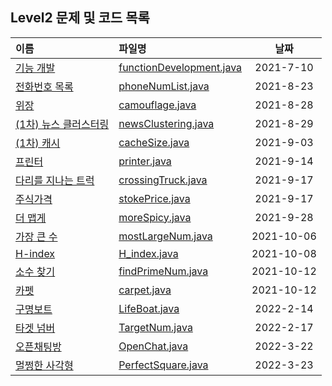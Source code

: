 ## Level2 문제 및 코드 목록


|이름|파일명|날짜|
|:---|:---|:---:|
|[기능 개발]|[functionDevelopment.java]|2021-7-10|
|[전화번호 목록]|[phoneNumList.java]|2021-8-23|
|[위장]|[camouflage.java]|2021-8-28|
|[(1차) 뉴스 클러스터링]|[newsClustering.java]|2021-8-29|
|[(1차) 캐시]|[cacheSize.java]|2021-9-03|
|[프린터]|[printer.java]|2021-9-14|
|[다리를 지나는 트럭]|[crossingTruck.java]|2021-9-17|
|[주식가격]|[stokePrice.java]|2021-9-17|
|[더 맵게]|[moreSpicy.java]|2021-9-28|
|[가장 큰 수]|[mostLargeNum.java]|2021-10-06|
|[H-index]|[H_index.java]|2021-10-08|
|[소수 찾기]|[findPrimeNum.java]|2021-10-12|
|[카펫]|[carpet.java]|2021-10-12|
|[구명보트]|[LifeBoat.java]|2022-2-14|
|[타겟 넘버]|[TargetNum.java]|2022-2-17|
|[오픈채팅방]|[OpenChat.java]|2022-3-22|
|[멀쩡한 사각형]|[PerfectSquare.java]|2022-3-23|


[기능 개발]:https://programmers.co.kr/learn/courses/30/lessons/42586
[전화번호 목록]:https://programmers.co.kr/learn/courses/30/lessons/42577
[위장]:https://programmers.co.kr/learn/courses/30/lessons/42578
[(1차) 뉴스 클러스터링]:https://programmers.co.kr/learn/courses/30/lessons/17677
[(1차) 캐시]:https://programmers.co.kr/learn/courses/30/lessons/17680
[프린터]:https://programmers.co.kr/learn/courses/30/lessons/42587
[다리를 지나는 트럭]:https://programmers.co.kr/learn/courses/30/lessons/42583
[주식가격]:https://programmers.co.kr/learn/courses/30/lessons/42584
[더 맵게]:https://programmers.co.kr/learn/courses/30/lessons/42626
[가장 큰 수]:https://programmers.co.kr/learn/courses/30/lessons/42746
[H-index]:https://programmers.co.kr/learn/courses/30/lessons/42747
[소수 찾기]:https://programmers.co.kr/learn/courses/30/lessons/42839
[카펫]:https://programmers.co.kr/learn/courses/30/lessons/42842
[구명보트]:https://programmers.co.kr/learn/courses/30/lessons/42885
[타겟 넘버]:https://programmers.co.kr/learn/courses/30/lessons/43165
[오픈채팅방]:https://programmers.co.kr/learn/courses/30/lessons/42888
[멀쩡한 사각형]:https://programmers.co.kr/learn/courses/30/lessons/62048


[functionDevelopment.java]: https://github.com/yoon1000/programmers-algorithm/blob/main/Level2/stack&queue/functionDevelopment.java
[phoneNumList.java]:https://github.com/yoon1000/programmers-algorithm/blob/main/Level2/hash/phoneNumList.java
[camouflage.java]:https://github.com/yoon1000/programmers-algorithm/blob/main/Level2/hash/camouflage.java
[newsClustering.java]:https://github.com/yoon1000/programmers-algorithm/blob/main/Level2/newsClustering.java
[cacheSize.java]:https://github.com/yoon1000/programmers-algorithm/blob/main/Level2/cacheSize.java
[printer.java]:https://github.com/yoon1000/programmers-algorithm/blob/main/Level2/stack%26queue/printer.java
[crossingTruck.java]:https://github.com/yoon1000/programmers-algorithm/blob/main/Level2/stack%26queue/crossingTruck.java
[stokePrice.java]:https://github.com/yoon1000/programmers-algorithm/blob/main/Level2/stack%26queue/stokePrice.java
[moreSpicy.java]:https://github.com/yoon1000/programmers-algorithm/blob/main/Level2/heap/moreSpicy.java
[mostLargeNum.java]:https://github.com/yoon1000/programmers-algorithm/blob/main/Level2/sort/mostLargeNum.java
[H_index.java]:https://github.com/yoon1000/programmers-algorithm/blob/main/Level2/sort/H_index.java
[findPrimeNum.java]:https://github.com/yoon1000/programmers-algorithm/blob/main/Level2/exhaustive_search/findPrimeNum.java
[carpet.java]:https://github.com/yoon1000/programmers-algorithm/blob/main/Level2/exhaustive_search/carpet.java
[LifeBoat.java]:https://github.com/yoon1000/programmers-algorithm/blob/main/Level2/Greedy/LifeBoat.java
[TargetNum.java]:https://github.com/yoon1000/programmers-algorithm/blob/main/Level2/DFS_BFS/TargetNum.java
[OpenChat.java]:https://github.com/yoon1000/programmers-algorithm/blob/main/Level2/OpenChat.java
[PerfectSquare.java]:https://github.com/yoon1000/programmers-algorithm/blob/main/Level2/PerfectSquare.java
